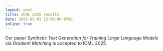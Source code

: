 ```yaml
---
layout: post
title: ICML 2025 results
date: 2025-05-01 12:00:00-0700
inline: true
---
```


Our paper *Synthetic Text Generation for Training Large Language Models via Gradient Matching* is accepted to ICML 2025.
